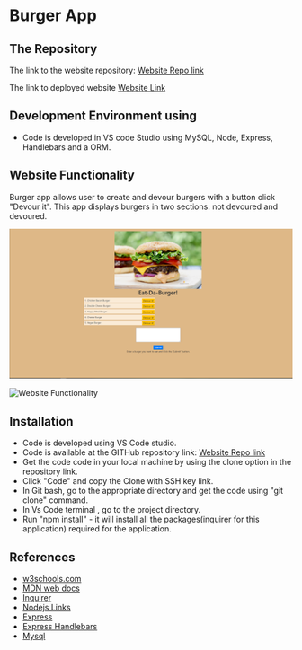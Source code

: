 # Burger App

## The Repository

The link to the website repository: [Website Repo link](https://github.com/NavdeepDP/Burger)

The link to deployed website [Website Link](https://eat-daa-burger-app.herokuapp.com/)


## Development Environment using 
- Code is developed in VS code Studio using  MySQL, Node, Express, Handlebars and a ORM.

## Website Functionality

Burger app allows user to create and devour burgers with a button click "Devour it". This app displays burgers in two sections:  not devoured and devoured.

![Readme Image](./public/assets/img/burger-app.png)




![Website Functionality](./public/assets/img/burger-app.gif)
## Installation

- Code is developed using VS Code studio.
- Code is available at the GITHub repository link: [Website Repo link](https://github.com/NavdeepDP/Burger)
- Get the code code in your local machine by using the clone option in the repository link.
- Click "Code" and copy the Clone with SSH key link.
- In Git bash, go to the appropriate directory and get the code using "git clone" command.
- In Vs Code terminal , go to the project directory.
- Run "npm install" - it will install all the packages(inquirer for this application) required for the application.  

## References

- [w3schools.com](https://www.w3schools.com/)
- [MDN web docs](https://developer.mozilla.org/en-US/docs/Web/JavaScript)
- [Inquirer](https://www.npmjs.com/package/inquirer#methods)
- [Nodejs Links](https://nodejs.org/dist/latest-v12.x/docs/api/index.html)
- [Express](https://expressjs.com/en/5x/api.html)
- [Express Handlebars](https://www.npmjs.com/package/express-handlebars)
- [Mysql](https://www.npmjs.com/package/mysql)